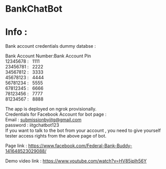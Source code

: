 # BankChatBot

# Info :
 Bank account credentials dummy databse :
 
 Bank Account Number:Bank Account Pin <br>
 12345678      :   &nbsp;          1111<br>
 23456781      :   &nbsp;          2222<br>
 34567812      :   &nbsp;          3333<br>
 45678123      :   &nbsp;          4444<br>
 56781234      :   &nbsp;          5555<br>
 67812345      :   &nbsp;          6666<br>
 78123456      :   &nbsp;          7777<br>
 81234567      :   &nbsp;          8888<br>
 
 
 The app is deployed on ngrok provisionally.<br>
 Credentials for Facebook Account for bot page :<br>
 Email : submissionbyiitg@gmail.com<br>
 password : iitgchatbot123<br>
 If you want to talk to the bot from your account , you need to give yourself tester access rights from the above page of bot.
 
 Page link : https://www.facebook.com/Federal-Bank-Buddy-141648523029088/
 
 Demo video link : https://www.youtube.com/watch?v=HV85jplh56Y
 
 
